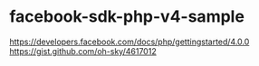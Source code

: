 facebook-sdk-php-v4-sample
==========================
https://developers.facebook.com/docs/php/gettingstarted/4.0.0
https://gist.github.com/oh-sky/4617012